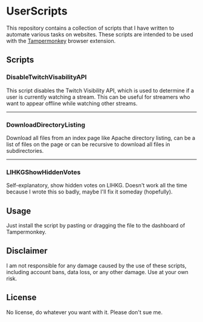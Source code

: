 # UserScripts

This repository contains a collection of scripts that I have written to automate various tasks on websites. These
scripts are intended to be used with the [Tampermonkey](https://www.tampermonkey.net/) browser extension.

## Scripts

### DisableTwitchVisabilityAPI

This script disables the Twitch Visibility API, which is used to determine if a user is currently watching a stream.
This can be useful for streamers who want to appear offline while watching other streams.

---

### DownloadDirectoryListing

Download all files from an index page like Apache directory listing, can be a list of files on the page or can be
recursive to download all files in subdirectories.

---

### LIHKGShowHiddenVotes

Self-explanatory, show hidden votes on LIHKG. Doesn't work all the time because I wrote this so badly, maybe I'll fix it
someday (hopefully).

## Usage

Just install the script by pasting or dragging the file to the dashboard of Tampermonkey.

## Disclaimer

I am not responsible for any damage caused by the use of these scripts, including account bans, data loss, or any other
damage. Use at your own risk.

## License

No license, do whatever you want with it. Please don't sue me.